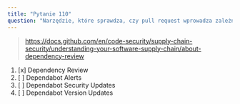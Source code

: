 ```yaml
---
title: "Pytanie 110"
question: "Narzędzie, które sprawdza, czy pull request wprowadza zależności z lukami bezpieczeństwa, nazywa się:"
---
```



> https://docs.github.com/en/code-security/supply-chain-security/understanding-your-software-supply-chain/about-dependency-review
1. [x] Dependency Review
1. [ ] Dependabot Alerts
1. [ ] Dependabot Security Updates
1. [ ] Dependabot Version Updates
